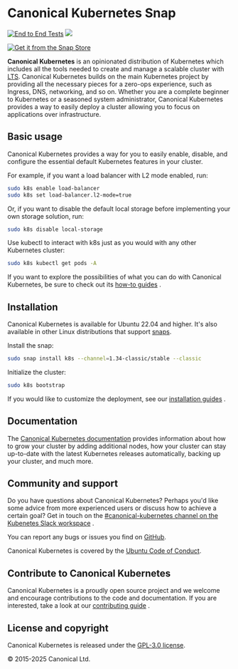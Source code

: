 # Canonical Kubernetes Snap

[![End to End Tests](https://github.com/canonical/k8s-snap/actions/workflows/integration.yaml/badge.svg)](https://github.com/canonical/k8s-snap/actions/workflows/integration.yaml)
[![](https://snapcraft.io/k8s/badge.svg)](https://snapcraft.io/k8s)

[![Get it from the Snap Store](https://snapcraft.io/static/images/badges/en/snap-store-black.svg)](https://snapcraft.io/k8s)

**Canonical Kubernetes** is an opinionated distribution of Kubernetes which
includes all the tools needed to create and manage a scalable cluster with
[LTS](https://canonical.com/blog/12-year-lts-for-kubernetes). Canonical
Kubernetes builds on the main Kubernetes project by providing all
the necessary pieces for a zero-ops experience, such as Ingress, DNS,
networking, and so on. Whether you are a complete beginner to Kubernetes or a
seasoned system administrator, Canonical Kubernetes provides a way to easily
deploy a cluster allowing you to focus on applications over infrastructure.

## Basic usage

Canonical Kubernetes provides a way for you to easily enable, disable, and
configure the essential default Kubernetes features in your cluster.

For example, if you want a load balancer with L2 mode enabled, run:

```bash
sudo k8s enable load-balancer
sudo k8s set load-balancer.l2-mode=true
```

Or, if you want to disable the default local storage before implementing your
own storage solution, run:

```bash
sudo k8s disable local-storage
```

Use kubectl to interact with k8s just as you would with any other Kubernetes
cluster:

```bash
sudo k8s kubectl get pods -A
```

If you want to explore the possibilities of what you can do with Canonical
Kubernetes, be sure to check out its
[how-to guides](https://documentation.ubuntu.com/canonical-kubernetes/latest/snap/howto/)
.

## Installation

Canonical Kubernetes is available for Ubuntu 22.04 and higher. It's also
available in other Linux distributions that support
[snaps](https://snapcraft.io/).

Install the snap:

```bash
sudo snap install k8s --channel=1.34-classic/stable --classic
```

Initialize the cluster:

```bash
sudo k8s bootstrap
```

If you would like to customize the deployment, see our
[installation guides](https://documentation.ubuntu.com/canonical-kubernetes/latest/snap/howto/install/)
.

## Documentation

The
[Canonical Kubernetes documentation](https://documentation.ubuntu.com/canonical-kubernetes/)
provides information about how to grow your cluster by adding additional nodes,
how your cluster can stay up-to-date with the latest Kubernetes releases
automatically, backing up your cluster, and much more.

## Community and support

Do you have questions about Canonical Kubernetes? Perhaps you'd like some advice
from more experienced users or discuss how to achieve a certain goal? Get in
touch on the
[#canonical-kubernetes channel on the Kubenetes Slack workspace](http://slack.kubernetes.io/)
.

You can report any bugs or issues you find on
[GitHub](https://github.com/canonical/k8s-snap/issues).

Canonical Kubernetes is covered by the
[Ubuntu Code of Conduct](https://ubuntu.com/community/ethos/code-of-conduct).

## Contribute to Canonical Kubernetes

Canonical Kubernetes is a proudly open source project and we welcome and
encourage contributions to the code and documentation. If you are interested,
take a look at our
[contributing guide](https://documentation.ubuntu.com/canonical-kubernetes/latest/snap/howto/contribute/)
.

## License and copyright

Canonical Kubernetes is released under the [GPL-3.0 license](LICENSE).

© 2015-2025 Canonical Ltd.
